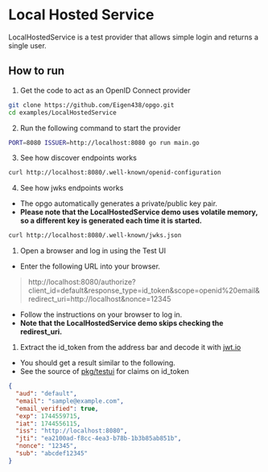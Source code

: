 # Local Hosted Service

LocalHostedService is a test provider that allows simple login and returns a single user.

## How to run

1. Get the code to act as an OpenID Connect provider

```sh
git clone https://github.com/Eigen438/opgo.git
cd examples/LocalHostedService
```

2. Run the following command to start the provider

```sh
PORT=8080 ISSUER=http://localhost:8080 go run main.go
```

3. See how discover endpoints works
```sh
curl http://localhost:8080/.well-known/openid-configuration
```

4. See how jwks endpoints works
 - The opgo automatically generates a private/public key pair.
 - **Please note that the LocalHostedService demo uses volatile memory, so a different key is generated each time it is started.**

```sh
curl http://localhost:8080/.well-known/jwks.json
```

1. Open a browser and log in using the Test UI
 - Enter the following URL into your browser.
> http://localhost:8080/authorize?client_id=default&response_type=id_token&scope=openid%20email&redirect_uri=http://localhost&nonce=12345
 - Follow the instructions on your browser to log in.
 - **Note that the LocalHostedService demo skips checking the redirest_uri.**

1. Extract the id_token from the address bar and decode it with [jwt.io](https://jwt.io/)
 - You should get a result similar to the following.
 - See the source of [pkg/testui](../../pkg/testui) for claims on id_token
```json
{
  "aud": "default",
  "email": "sample@example.com",
  "email_verified": true,
  "exp": 1744559715,
  "iat": 1744556115,
  "iss": "http://localhost:8080",
  "jti": "ea2100ad-f8cc-4ea3-b78b-1b3b85ab851b",
  "nonce": "12345",
  "sub": "abcdef12345"
}
```